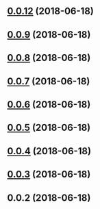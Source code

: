 <a name="0.0.12"></a>
## [0.0.12](https://github.com/vikramkalta/ngx-table/compare/v0.0.9...v0.0.12) (2018-06-18)



<a name="0.0.9"></a>
## [0.0.9](https://github.com/vikramkalta/ngx-table/compare/v0.0.8...v0.0.9) (2018-06-18)



<a name="0.0.8"></a>
## [0.0.8](https://github.com/vikramkalta/ngx-table/compare/v0.0.7...v0.0.8) (2018-06-18)



<a name="0.0.7"></a>
## [0.0.7](https://github.com/vikramkalta/ngx-table/compare/v0.0.6...v0.0.7) (2018-06-18)



<a name="0.0.6"></a>
## [0.0.6](https://github.com/vikramkalta/ngx-table/compare/v0.0.5...v0.0.6) (2018-06-18)



<a name="0.0.5"></a>
## [0.0.5](https://github.com/vikramkalta/ngx-table/compare/v0.0.4...v0.0.5) (2018-06-18)



<a name="0.0.4"></a>
## [0.0.4](https://github.com/vikramkalta/ngx-table/compare/v0.0.3...v0.0.4) (2018-06-18)



<a name="0.0.3"></a>
## [0.0.3](https://github.com/vikramkalta/ngx-table/compare/v0.0.2...v0.0.3) (2018-06-18)



<a name="0.0.2"></a>
## 0.0.2 (2018-06-18)



